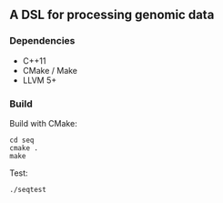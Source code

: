 ## A DSL for processing genomic data

### Dependencies

- C++11
- CMake / Make
- LLVM 5+

### Build

Build with CMake:

```
cd seq
cmake .
make
```

Test:

```
./seqtest
```


